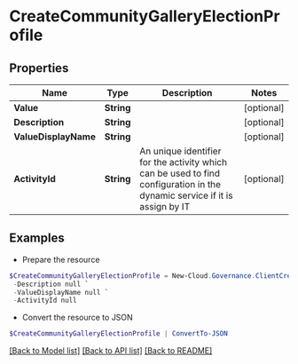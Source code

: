 # CreateCommunityGalleryElectionProfile
## Properties

Name | Type | Description | Notes
------------ | ------------- | ------------- | -------------
**Value** | **String** |  | [optional] 
**Description** | **String** |  | [optional] 
**ValueDisplayName** | **String** |  | [optional] 
**ActivityId** | **String** | An unique identifier for the activity which can be used to find configuration in the dynamic service if it is assign by IT | [optional] 

## Examples

- Prepare the resource
```powershell
$CreateCommunityGalleryElectionProfile = New-Cloud.Governance.ClientCreateCommunityGalleryElectionProfile  -Value null `
 -Description null `
 -ValueDisplayName null `
 -ActivityId null
```

- Convert the resource to JSON
```powershell
$CreateCommunityGalleryElectionProfile | ConvertTo-JSON
```

[[Back to Model list]](../README.md#documentation-for-models) [[Back to API list]](../README.md#documentation-for-api-endpoints) [[Back to README]](../README.md)

